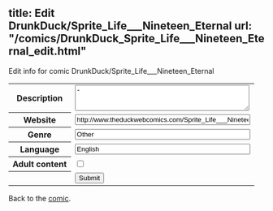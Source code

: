 title: Edit DrunkDuck/Sprite_Life___Nineteen_Eternal
url: "/comics/DrunkDuck_Sprite_Life___Nineteen_Eternal_edit.html"
---
Edit info for comic DrunkDuck/Sprite_Life___Nineteen_Eternal

<form name="comic" action="http://gaepostmail.appspot.com/comic/" method="post">
<table class="comicinfo">
<tr>
<th>Description</th><td><textarea name="description" cols="40" rows="3">-</textarea></td>
</tr>
<tr>
<th>Website</th><td><input type="text" name="url" value="http://www.theduckwebcomics.com/Sprite_Life___Nineteen_Eternal/" size="40"/></td>
</tr>
<tr>
<th>Genre</th><td><input type="text" name="genre" value="Other" size="40"/></td>
</tr>
<tr>
<th>Language</th><td><input type="text" name="language" value="English" size="40"/></td>
</tr>
<tr>
<th>Adult content</th><td><input type="checkbox" name="adult" value="adult" /></td>
</tr>
<tr>
<th></th><td>
<input type="hidden" name="comic" value="DrunkDuck_Sprite_Life___Nineteen_Eternal" />
<input type="submit" name="submit" value="Submit" />
</td>
</tr>
</table>
</form>

Back to the [comic](DrunkDuck_Sprite_Life___Nineteen_Eternal.html).

